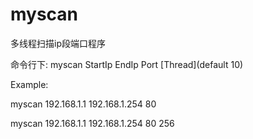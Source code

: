 # myscan
多线程扫描ip段端口程序

命令行下:  myscan StartIp EndIp Port [Thread](default 10)

Example:

myscan 192.168.1.1 192.168.1.254 80

myscan 192.168.1.1 192.168.1.254 80 256
